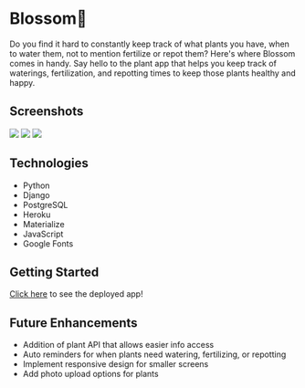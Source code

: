 # Blossom🌵

Do you find it hard to constantly keep track of what plants you have, when to water them, not to mention fertilize or repot them? Here's where Blossom comes in handy. Say hello to the plant app that helps you keep track of waterings, fertilization, and repotting times to keep those plants healthy and happy.

## Screenshots
<img src="https://i.imgur.com/bFf13VF.jpg"/>
<img src="https://i.imgur.com/HNySc3n.jpg"/>
<img src="https://i.imgur.com/kvszkud.png"/>

## Technologies
- Python 
- Django 
- PostgreSQL
- Heroku
- Materialize
- JavaScript
- Google Fonts

## Getting Started
[Click here](https://blossom2022.herokuapp.com/about/) to see the deployed app!

## Future Enhancements
- Addition of plant API that allows easier info access
- Auto reminders for when plants need watering, fertilizing, or repotting
- Implement responsive design for smaller screens
- Add photo upload options for plants

